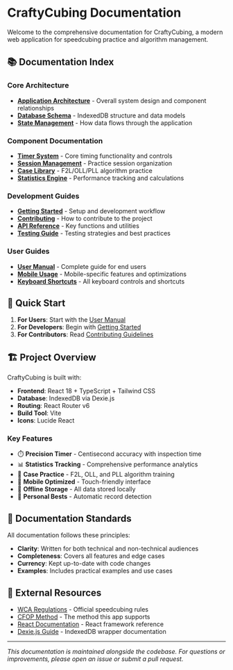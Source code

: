 # CraftyCubing Documentation

Welcome to the comprehensive documentation for CraftyCubing, a modern web application for speedcubing practice and algorithm management.

## 📚 Documentation Index

### Core Architecture
- [**Application Architecture**](./ARCHITECTURE.md) - Overall system design and component relationships
- [**Database Schema**](./DATABASE.md) - IndexedDB structure and data models
- [**State Management**](./STATE_MANAGEMENT.md) - How data flows through the application

### Component Documentation
- [**Timer System**](./TIMER_SYSTEM.md) - Core timing functionality and controls
- [**Session Management**](./SESSION_MANAGEMENT.md) - Practice session organization
- [**Case Library**](./CASE_LIBRARY.md) - F2L/OLL/PLL algorithm practice
- [**Statistics Engine**](./STATISTICS.md) - Performance tracking and calculations

### Development Guides
- [**Getting Started**](./GETTING_STARTED.md) - Setup and development workflow
- [**Contributing**](./CONTRIBUTING.md) - How to contribute to the project
- [**API Reference**](./API_REFERENCE.md) - Key functions and utilities
- [**Testing Guide**](./TESTING.md) - Testing strategies and best practices

### User Guides
- [**User Manual**](./USER_MANUAL.md) - Complete guide for end users
- [**Mobile Usage**](./MOBILE_GUIDE.md) - Mobile-specific features and optimizations
- [**Keyboard Shortcuts**](./KEYBOARD_SHORTCUTS.md) - All keyboard controls and shortcuts

## 🚀 Quick Start

1. **For Users**: Start with the [User Manual](./USER_MANUAL.md)
2. **For Developers**: Begin with [Getting Started](./GETTING_STARTED.md)
3. **For Contributors**: Read [Contributing Guidelines](./CONTRIBUTING.md)

## 🏗️ Project Overview

CraftyCubing is built with:
- **Frontend**: React 18 + TypeScript + Tailwind CSS
- **Database**: IndexedDB via Dexie.js
- **Routing**: React Router v6
- **Build Tool**: Vite
- **Icons**: Lucide React

### Key Features
- ⏱️ **Precision Timer** - Centisecond accuracy with inspection time
- 📊 **Statistics Tracking** - Comprehensive performance analytics
- 🎯 **Case Practice** - F2L, OLL, and PLL algorithm training
- 📱 **Mobile Optimized** - Touch-friendly interface
- 💾 **Offline Storage** - All data stored locally
- 🎉 **Personal Bests** - Automatic record detection

## 📖 Documentation Standards

All documentation follows these principles:
- **Clarity**: Written for both technical and non-technical audiences
- **Completeness**: Covers all features and edge cases
- **Currency**: Kept up-to-date with code changes
- **Examples**: Includes practical examples and use cases

## 🔗 External Resources

- [WCA Regulations](https://www.worldcubeassociation.org/regulations/) - Official speedcubing rules
- [CFOP Method](https://www.speedsolving.com/wiki/index.php/CFOP_method) - The method this app supports
- [React Documentation](https://react.dev/) - React framework reference
- [Dexie.js Guide](https://dexie.org/) - IndexedDB wrapper documentation

---

*This documentation is maintained alongside the codebase. For questions or improvements, please open an issue or submit a pull request.*